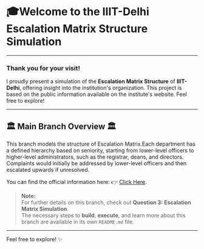 # 🎓Welcome to the **IIIT-Delhi Escalation Matrix Structure Simulation**

---

### Thank you for your visit!

I proudly present a simulation of the **Escalation Matrix Structure** of **IIIT-Delhi**, offering insight into the institution's organization. This project is based on the public information available on the institute's website. Feel free to explore!

---

## 🏛️ Main Branch Overview 🏛️

This branch models the structure of Escalation Matrix.Each department has a defined hierarchy based on seniority, starting from lower-level officers to higher-level administrators, such as the registrar, deans, and directors. 
Complaints would initially be addressed by lower-level officers and then escalated upwards if unresolved.

You can find the official information here: 👉 [Click Here](https://www.iiitd.ac.in/people/administration).

> **Note:**  
> For further details on this branch, check out **Question 3: Escalation Matrix Simulation**.  
> The necessary steps to **build**, **execute**, and learn more about this branch are available in its own `README.md` file.

---

Feel free to explore! ✨
